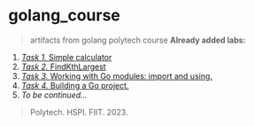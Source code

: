 # golang_course
> artifacts from golang polytech course 
**Already added labs:**
1. [*Task 1.* Simple calculator](https://github.com/Bazhenator/golang_course/tree/T1/Task_1)
2. [*Task 2.* FindKthLargest](https://github.com/Bazhenator/golang_course/tree/T2/Task_2/cmd)
3. [*Task 3.* Working with Go modules: import and using.](https://github.com/Bazhenator/golang_course/tree/T3)
4. [*Task 4.* Building a Go project.](https://github.com/Bazhenator/golang_course/tree/T4/Task_4)
5. *To be continued...*
> Polytech. HSPI. FIIT. 2023.
